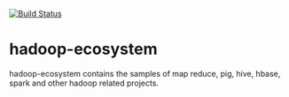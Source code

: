 [![Build Status](https://travis-ci.org/amitnema/hadoop-ecosystem.svg?branch=master)](https://travis-ci.org/amitnema/hadoop-ecosystem)

# hadoop-ecosystem
hadoop-ecosystem contains the samples of map reduce, pig, hive, hbase, spark and other hadoop related projects.
